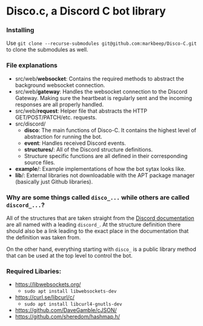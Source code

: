 # Disco.c, a Discord C bot library

### Installing
Use `git clone --recurse-submodules git@github.com:markbeep/Disco-C.git` to clone the submodules as well.

### File explanations

- src/web/**websocket**: Contains the required methods to abstract the background websocket connection.
- src/web/**gateway**: Handles the websocket connection to the Discord Gateway. Making sure the heartbeat is regularly sent and the incoming responses are all properly handled.
- src/web/**request**: Helper file that abstracts the HTTP GET/POST/PATCH/etc. requests.
- src/discord/
  - **disco**: The main functions of Disco-C. It contains the highest level of abstraction for running the bot.
  - **event**: Handles received Discord events.
  - **structures/**: All of the Discord structure definitions.
  - Structure specific functions are all defined in their corresponding source files.
- **example**/: Example implementations of how the bot sytax looks like.
- **lib**/: External libraries not downloadable with the APT package manager (basically just Github libraries).

### Why are some things called `disco_...` while others are called `discord_...`?
All of the structures that are taken straight from the [Discord documentation](https://discord.com/developers/docs/) are all named with a leading `discord_`. At the structure definition there should also be a link leading to the exact place in the documentation that the definition was taken from.

On the other hand, everything starting with `disco_` is a public library method that can be used at the top level to control the bot.


### Required Libaries:
- https://libwebsockets.org/
  - `sudo apt install libwebsockets-dev`
- https://curl.se/libcurl/c/
  - `sudo apt install libcurl4-gnutls-dev`
- https://github.com/DaveGamble/cJSON/
- https://github.com/sheredom/hashmap.h/
